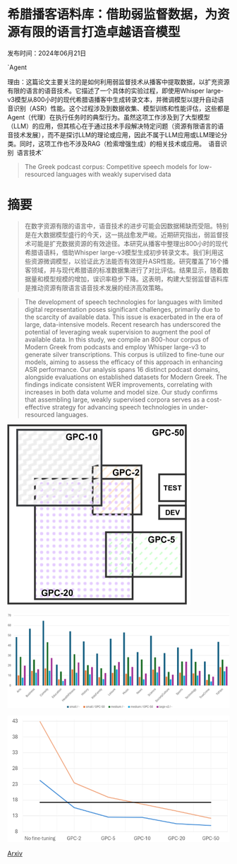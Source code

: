 # 希腊播客语料库：借助弱监督数据，为资源有限的语言打造卓越语音模型

发布时间：2024年06月21日

`Agent

理由：这篇论文主要关注的是如何利用弱监督技术从播客中提取数据，以扩充资源有限的语言的语音技术。它描述了一个具体的实验过程，即使用Whisper large-v3模型从800小时的现代希腊语播客中生成转录文本，并微调模型以提升自动语音识别（ASR）性能。这个过程涉及到数据收集、模型训练和性能评估，这些都是Agent（代理）在执行任务时的典型行为。虽然这项工作涉及到了大型模型（LLM）的应用，但其核心在于通过技术手段解决特定问题（资源有限语言的语音技术发展），而不是探讨LLM的理论或应用，因此不属于LLM应用或LLM理论分类。同时，这项工作也不涉及RAG（检索增强生成）的相关技术或应用。` `语音识别` `语言技术`

> The Greek podcast corpus: Competitive speech models for low-resourced languages with weakly supervised data

# 摘要

> 在数字资源有限的语言中，语音技术的进步可能会因数据稀缺而受阻。特别是在大数据模型盛行的今天，这一挑战愈发严峻。近期研究指出，弱监督技术可能是扩充数据资源的有效途径。本研究从播客中整理出800小时的现代希腊语语料，借助Whisper large-v3模型生成初步转录文本。我们利用这些资源微调模型，以验证此方法能否有效提升ASR性能。研究覆盖了16个播客领域，并与现代希腊语的标准数据集进行了对比评估。结果显示，随着数据量和模型规模的增加，误识率稳步下降。这表明，构建大型弱监督语料库是推动资源有限语言语音技术发展的经济高效策略。

> The development of speech technologies for languages with limited digital representation poses significant challenges, primarily due to the scarcity of available data. This issue is exacerbated in the era of large, data-intensive models. Recent research has underscored the potential of leveraging weak supervision to augment the pool of available data. In this study, we compile an 800-hour corpus of Modern Greek from podcasts and employ Whisper large-v3 to generate silver transcriptions. This corpus is utilized to fine-tune our models, aiming to assess the efficacy of this approach in enhancing ASR performance. Our analysis spans 16 distinct podcast domains, alongside evaluations on established datasets for Modern Greek. The findings indicate consistent WER improvements, correlating with increases in both data volume and model size. Our study confirms that assembling large, weakly supervised corpora serves as a cost-effective strategy for advancing speech technologies in under-resourced languages.

![希腊播客语料库：借助弱监督数据，为资源有限的语言打造卓越语音模型](../../../paper_images/2406.15284/x1.png)

![希腊播客语料库：借助弱监督数据，为资源有限的语言打造卓越语音模型](../../../paper_images/2406.15284/podcast_per_domain.png)

![希腊播客语料库：借助弱监督数据，为资源有限的语言打造卓越语音模型](../../../paper_images/2406.15284/podcast_varying_data.png)

[Arxiv](https://arxiv.org/abs/2406.15284)
